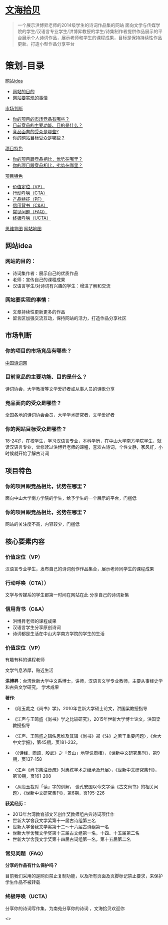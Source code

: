 # [文海拾贝](https://portfolio.bananatree.me)

 > 一个展示洪博昇老师的2014级学生的诗词作品集的网站 面向文学与传媒学院的学生/汉语言专业学生/洪博昇教授的学生/诗集制作者提供作品展示的平台展示个人诗词作品，展示老师和学生的课程成果，目标是保持持续性作品更新。打造小型作品分享平台

# 策划-目录
[网站idea](#01)
 - [网站的目的](#011)
 - [网站要实现的事情](#012)
 
[市场判断](#02)  
 - [你的项目的市场竞品有哪些？](#021)
 - [目前竞品的主要功能、目的是什么？](#022)
 - [竞品面向的受众是哪些?](#023)
 - [你的网站目标受众是哪些？](#024)

[项目特色](#03)  
 - [你的项目跟竞品相比，优势在哪里？](#031)
 - [你的项目跟竞品相比，劣势在哪里？](#032)

[项目特色](#04)  
 - [价值定位（VP）](#041)
 - [行动呼唤（CTA）](#042)
 - [产品特征（PF）](#043)
 - [信用背书（C&A）](#044)
 - [常见问题（FAQ）](#045)
 - [终极呼唤（UCTA）](#046)
 
[思维导图](#05) 
[网站地图](#06) 
## <a id="01">网站idea</a>
### <a id="011">网站的目的：</a>
- 诗词集作者：展示自己的优质作品
- 老师：宣传自己的课程成果
- 汉语言学生/对诗词有兴趣的学生：增进了解和交流

### <a id="012">网站要实现的事情：</a>
- 文章持续性更新更多的作品
- 留言区加强交流互动，保持网站的活力，打造作品分享社区

## <a id="02">市场判断</a>
### <a id="021">你的项目的市场竞品有哪些？</a>
[中国诗词网](http://zgshige.com/mrhs/)
### <a id="022">目前竞品的主要功能、目的是什么？</a>
诗词协会，大学教授等文学爱好者或从事人员的诗歌分享
### <a id="023">竞品面向的受众是哪些？</a>
全国各地的诗词协会会员，大学学术研究者，文学爱好者
### <a id="024">你的网站目标受众是哪些？</a>
18-24岁，在校学生，学习汉语言专业，本科学历，在中山大学南方学院学生，就读汉语言专业，曾修读过洪博昇老师的课程，喜欢古诗词，个性文静，家风好，小时候就开始了解古诗词

## <a id="03">项目特色</a>
### <a id="031">你的项目跟竞品相比，优势在哪里？</a>
面向中山大学南方学院的学生，给予学生的一个展示的平台，门槛低
### <a id="032">你的项目跟竞品相比，劣势在哪里？</a>
网站的关注度不高，内容较少，门槛低

## <a id="04">核心要素内容</a>
### <a id="041">价值定位（VP）</a>
汉语言专业学生，发布自己的诗词创作作品集合，展示老师同学生的课程成果
### <a id="042">行动呼唤（CTA））</a>
文学与传媒系的学生都第一时间在网站在此 分享自己的诗词新集

### <a id="043">信用背书（C&A）</a>
- 洪博昇老师的课程成果
- 汉语言学生分享原创诗词
- 诗词都是生活在中山大学南方学院的学生的生活

### <a id="044">价值定位（VP）</a>
有趣有料的课程老师

文学气息浓厚，贴近生活

**洪博昇**：台湾世新大学中文系博士，讲师，汉语言文学专业教师，主要从事经史学和古典文学研究。
学术成果  

**著作**:

- 《段玉裁之《尚书》学》，2010年世新大学硕士论文，洪国梁教授指导
- 《江声与王鸣盛《尚书》学之比较研究》，2015年世新大学博士论文，洪国梁教授指导
- 〈江声、王鸣盛之辑佚思维及其辑《尚书》郑《注》之若干重要问题〉，《台大中文学报》，第45期，页181-232。
- 〈《诗经．商颂．殷武》之「景山」地望说商榷〉，《世新中文研究集刊》，第9期，页137-158

- 〈江声《尚书集注音疏》对惠栋学术之继承及开展〉，《世新中文研究集刊》，第10期，页161-208

- 〈从段玉裁对「读」字的训解， 谈孔安国以今文字读《古文尚书》的相关问题〉，《世新中文研究集刊》，第6期，页195-226

**获奖经历：**

- 2013年台湾教育部文艺创作奖教师组古典诗词项佳作
- 世新大学舍我文学奖第十一届古诗组第三名
- 世新大学舍我文学奖第十二～十六届古诗组第一名
- 世新大学舍我文学奖第十三届古文组第一名，十四、十五届第二名
- 世新大学舍我文学奖第十四届古词组第一名，第十五届第二名

### <a id="045">常见问题（FAQ）</a>
**分享的作品有什么保护吗？**

目前我们采用的是网页禁止复制功能，以及所有页面及页脚标记禁止要求，来保护学生作品不被转载

### <a id="046">终极呼唤（UCTA）</a>
分享你的诗词写作集，为南苑分享你的诗词 ，文海拾贝欢迎你

<>



